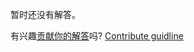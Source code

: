 
暂时还没有解答。

有兴趣[贡献你的解答](https://github.com/BFEdev/BFE.dev-solutions/blob/main/problem/first-bad-version_zh.md)吗? [Contribute guidline](https://github.com/BFEdev/BFE.dev-solutions#how-to-contribute)
